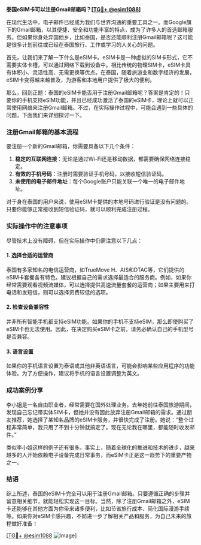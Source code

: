 **泰国eSIM卡可以注册Gmail邮箱吗？[[TG💪+ @esim1088](https://t.me/s/esim1088)]**

在现代生活中，电子邮件已经成为我们与世界沟通的重要工具之一。而Google旗下的Gmail邮箱，以其便捷、安全和功能丰富的特点，成为了许多人的首选邮箱服务。但如果你身处异国他乡，比如泰国，是否还能顺利注册Gmail邮箱呢？这可能是很多计划前往或已经在泰国旅行、工作或学习的人关心的问题。

首先，让我们来了解一下什么是eSIM卡。eSIM卡是一种虚拟的SIM卡形式，它不需要实体卡槽，可以通过网络下载到设备中。相比传统的物理SIM卡，eSIM卡具有体积小、灵活性高、无需更换等优点。在泰国，随着旅游业和数字经济的发展，eSIM卡变得越来越普及，为游客和本地用户提供了极大的便利。

那么，回到正题：泰国的eSIM卡能否用于注册Gmail邮箱呢？答案是肯定的！只要你的手机支持eSIM功能，并且已经成功激活了泰国的eSIM卡，理论上就可以正常使用网络来注册Gmail邮箱。不过，在实际操作过程中，可能会遇到一些具体的问题，下面我们来详细探讨一下。

### 注册Gmail邮箱的基本流程

要注册一个新的Gmail邮箱，你需要具备以下几个条件：

1. **稳定的互联网连接**：无论是通过Wi-Fi还是移动数据，都需要确保网络连接稳定。
2. **有效的手机号码**：注册时需要验证手机号码，以接收短信验证码。
3. **未使用的电子邮件地址**：每个Google账户只能关联一个唯一的电子邮件地址。

对于身在泰国的用户来说，使用eSIM卡提供的本地号码进行验证是没有问题的。只要你能够正常接收到短信验证码，就可以顺利完成注册过程。

### 实际操作中的注意事项

尽管技术上没有障碍，但在实际操作中仍需注意以下几点：

#### 1. **选择合适的运营商**
泰国有多家知名的电信运营商，如TrueMove H、AIS和DTAC等，它们提供的eSIM卡套餐各有特色。建议根据自己的需求选择最适合的服务商。例如，如果你经常需要观看视频流媒体，可以选择提供高速流量套餐的运营商；如果主要用来打电话和发短信，则可以选择资费较低的选项。

#### 2. **检查设备兼容性**
并非所有智能手机都支持eSIM功能。如果你的手机不支持eSIM，那么即使购买了eSIM卡也无法使用。因此，在决定购买eSIM卡之前，请务必确认自己的手机型号是否兼容。

#### 3. **语言设置**
如果你的手机语言设置为泰语或其他非英语语言，可能会影响某些应用程序的功能体验。为了方便操作，建议将手机的语言设置调整为英文。

### 成功案例分享

李小姐是一名自由职业者，经常需要在国外处理业务。去年她前往泰国旅游期间，发现自己忘记带实体SIM卡，但她并没有因此放弃注册Gmail邮箱的需求。通过朋友推荐，她选择了某知名品牌的eSIM卡服务，并很快完成了注册。她说：“整个过程非常简单，我只用了不到十分钟就搞定了。现在无论我在哪里，都能随时收发邮件。”

类似李小姐这样的例子还有很多。事实上，随着全球化的推进和技术的进步，越来越多的人开始依赖电子设备完成日常事务，而eSIM卡正是这一趋势下的重要产物之一。

### 结语

综上所述，泰国的eSIM卡完全可以用于注册Gmail邮箱。只要遵循正确的步骤并留意相关细节，就能轻松实现这一目标。当然，除了注册Gmail邮箱之外，eSIM卡还能够在其他方面为你带来诸多便利，比如节省旅行成本、简化国际漫游手续等。如果你对eSIM卡感兴趣，不妨进一步了解相关产品和服务，为自己未来的旅程做好准备！

[[TG💪+ @esim1088](https://t.me/s/esim1088) ![Image](https://i.postimg.cc/4NQfJmqS/Snipaste-2025-05-13-00-14-12.png)]